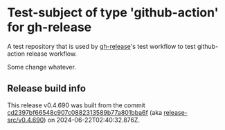 # Test-subject of type 'github-action' for gh-release

A test repository that is used by [gh-release](https://github.com/kattecon/gh-release)'s test workflow to test github-action release workflow.

Some change whatever.


## Release build info

This release v0.4.690 was built from the commit [cd2397bf66548c907c0882313589b77a801bba6f](https://github.com/kattecon/gh-release-test-ga/tree/cd2397bf66548c907c0882313589b77a801bba6f) (aka [release-src/v0.4.690](https://github.com/kattecon/gh-release-test-ga/tree/release-src/v0.4.690)) on 2024-06-22T02:40:32.876Z.
        
